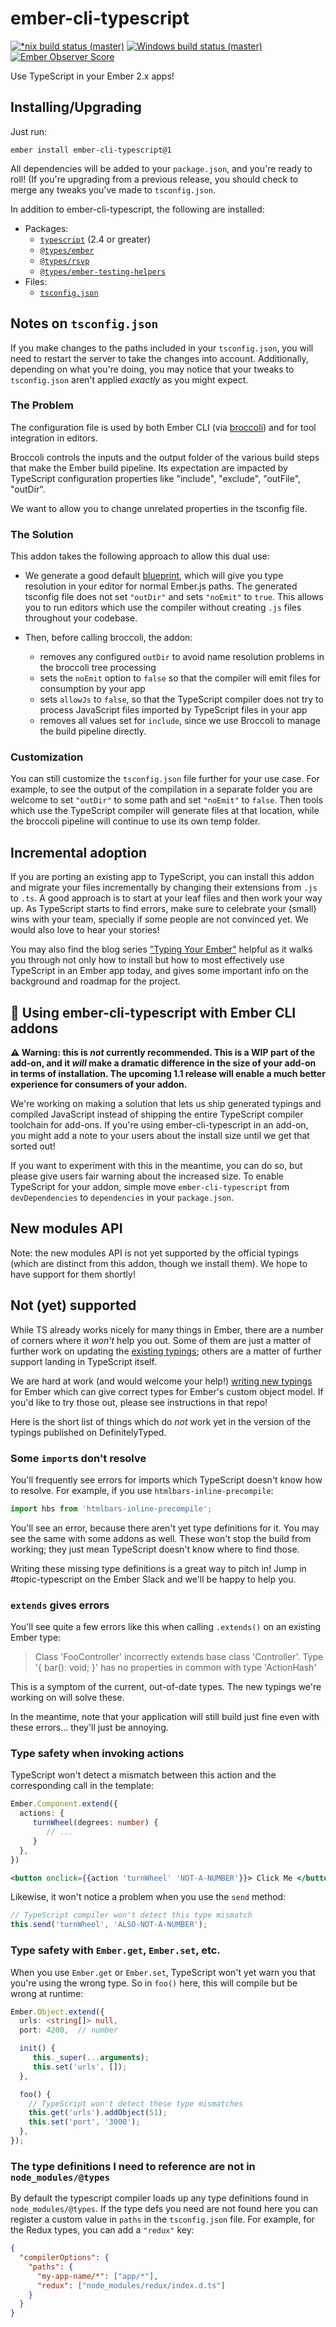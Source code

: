 # ember-cli-typescript

[![*nix build status (master)](https://travis-ci.org/typed-ember/ember-cli-typescript.svg?branch=master)](https://travis-ci.org/typed-ember/ember-cli-typescript) [![Windows build status (master)](https://ci.appveyor.com/api/projects/status/i94uv7jgmrg022ho/branch/master?svg=true)](https://ci.appveyor.com/project/chriskrycho/ember-cli-typescript/branch/master)
 [![Ember Observer Score](https://emberobserver.com/badges/ember-cli-typescript.svg)](https://emberobserver.com/addons/ember-cli-typescript)

Use TypeScript in your Ember 2.x apps!


## Installing/Upgrading

Just run:

```
ember install ember-cli-typescript@1
```

All dependencies will be added to your `package.json`, and you're ready to roll! (If you're upgrading from a previous release, you should check to merge any tweaks you've made to `tsconfig.json`.

In addition to ember-cli-typescript, the following are installed:

- Packages:
    + [`typescript`](https://github.com/Microsoft/TypeScript) (2.4 or greater)
    + [`@types/ember`](https://www.npmjs.com/package/@types/ember)
    + [`@types/rsvp`](https://www.npmjs.com/package/@types/rsvp)
    + [`@types/ember-testing-helpers`](https://www.npmjs.com/package/@types/ember-testing-helpers)
- Files:
    + [`tsconfig.json`](https://www.typescriptlang.org/docs/handbook/tsconfig-json.html)

## Notes on `tsconfig.json`

If you make changes to the paths included in your `tsconfig.json`, you will need
to restart the server to take the changes into account. Additionally, depending
on what you're doing, you may notice that your tweaks to `tsconfig.json` aren't
applied *exactly* as you might expect.

### The Problem

The configuration file is used by both Ember CLI (via [broccoli]) and for tool
integration in editors.

[broccoli]: http://broccolijs.com/

Broccoli controls the inputs and the output folder of the various build steps
that make the Ember build pipeline. Its expectation are impacted by TypeScript
configuration properties like "include", "exclude", "outFile", "outDir".

We want to allow you to change unrelated properties in the tsconfig file.

### The Solution

This addon takes the following approach to allow this dual use:

- We generate a good default [blueprint], which will give you type resolution in
  your editor for normal Ember.js paths. The generated tsconfig file does not
  set `"outDir"` and sets `"noEmit"` to `true`. This allows you to run editors
  which use the compiler without creating `.js` files throughout your codebase.

- Then, before calling broccoli, the addon:
    + removes any configured `outDir` to avoid name resolution problems in the
      broccoli tree processing
    + sets the `noEmit` option to `false` so that the compiler will emit files
      for consumption by your app
    + sets `allowJs` to `false`, so that the TypeScript compiler does not try to
      process JavaScript files imported by TypeScript files in your app
    + removes all values set for `include`, since we use Broccoli to manage the
      build pipeline directly.

[blueprint]: https://github.com/emberwatch/ember-cli-typescript/blob/master/blueprints/ember-cli-typescript/files/tsconfig.json

### Customization

You can still customize the `tsconfig.json` file further for your use case. For
example, to see the output of the compilation in a separate folder you are
welcome to set `"outDir"` to some path and set `"noEmit"` to `false`. Then tools
which use the TypeScript compiler will generate files at that location, while
the broccoli pipeline will continue to use its own temp folder.

## Incremental adoption

If you are porting an existing app to TypeScript, you can install this addon and
migrate your files incrementally by changing their extensions from `.js` to
`.ts`.  A good approach is to start at your leaf files and then work your way
up. As TypeScript starts to find errors, make sure to celebrate your (small)
wins with your team, specially if some people are not convinced yet. We would
also love to hear your stories!

You may also find the blog series ["Typing Your Ember"][typing-your-ember]
helpful as it walks you through not only how to install but how to most
effectively use TypeScript in an Ember app today, and gives some important info
on the background and roadmap for the project.

[typing-your-ember]: http://www.chriskrycho.com/typing-your-ember.html

## :construction: Using ember-cli-typescript with Ember CLI addons

**:warning: Warning: this is *not* currently recommended. This is a WIP part of the
add-on, and it *will* make a dramatic difference in the size of your add-on in
terms of installation. The upcoming 1.1 release will enable a much better
experience for consumers of your addon.**

We're working on making a solution that lets us ship generated typings and
compiled JavaScript instead of shipping the entire TypeScript compiler toolchain
for add-ons. If you're using ember-cli-typescript in an add-on, you might add a
note to your users about the install size until we get that sorted out!

If you want to experiment with this in the meantime, you can do so, but please
give users fair warning about the increased size. To enable TypeScript for your
addon, simple move `ember-cli-typescript` from `devDependencies` to
`dependencies` in your `package.json`.

## New modules API

Note: the new modules API is not yet supported by the official typings (which
are distinct from this addon, though we install them). We hope to have support
for them shortly!

## Not (yet) supported

While TS already works nicely for many things in Ember, there are a number of
corners where it *won't* help you out. Some of them are just a matter of further
work on updating the [existing typings]; others are a matter of further support
landing in TypeScript itself.

[existing typings]: https://github.com/DefinitelyTyped/DefinitelyTyped/tree/master/types/ember

We are hard at work (and would welcome your help!) [writing new typings] for
Ember which can give correct types for Ember's custom object model. If you'd
like to try those out, please see instructions in that repo!

[writing new typings]: https://github.com/typed-ember/ember-typings

Here is the short list of things which do *not* work yet in the version of the
typings published on DefinitelyTyped.

### Some `import`s don't resolve

You'll frequently see errors for imports which TypeScript doesn't know how to
resolve. For example, if you use `htmlbars-inline-precompile`:

```typescript
import hbs from 'htmlbars-inline-precompile';
```

You'll see an error, because there aren't yet type definitions for it. You may
see the same with some addons as well. These won't stop the build from working;
they just mean TypeScript doesn't know where to find those.

Writing these missing type definitions is a great way to pitch in! Jump in
\#topic-typescript on the Ember Slack and we'll be happy to help you.

### `extends` gives errors

You'll see quite a few errors like this when calling `.extends()` on an existing
Ember type:

> Class 'FooController' incorrectly extends base class 'Controller'.
> Type '{ bar(): void; }' has no properties in common with type 'ActionHash'

This is a symptom of the current, out-of-date types. The new typings we're
working on will solve these.

In the meantime, note that your application will still build just fine even with
these errors... they'll just be annoying.

### Type safety when invoking actions

TypeScript won't detect a mismatch between this action and the corresponding
call in the template:

```typescript
Ember.Component.extend({
  actions: {
     turnWheel(degrees: number) {
        // ...
     }
  },
})
```

```hbs
<button onclick={{action 'turnWheel' 'NOT-A-NUMBER'}}> Click Me </button>
```

Likewise, it won't notice a problem when you use the `send` method:

```typescript
// TypeScript compiler won't detect this type mismatch
this.send('turnWheel', 'ALSO-NOT-A-NUMBER');
```

### Type safety with `Ember.get`, `Ember.set`, etc.

When you use `Ember.get` or `Ember.set`, TypeScript won't yet warn you that
you're using the wrong type. So in `foo()` here, this will compile but be
wrong at runtime:

```typescript
Ember.Object.extend({
  urls: <string[]> null,
  port: 4200,  // number

  init() {
     this._super(...arguments);
     this.set('urls', []);
  },

  foo() {
    // TypeScript won't detect these type mismatches
    this.get('urls').addObject(51);
    this.set('port', '3000');
  },
});
```


### The type definitions I need to reference are not in `node_modules/@types`

By default the typescript compiler loads up any type definitions found in
`node_modules/@types`. If the type defs you need are not found here you can
register a custom value in `paths` in the `tsconfig.json` file. For example, for
the Redux types, you can add a `"redux"` key:

```json
{
  "compilerOptions": {
    "paths": {
      "my-app-name/*": ["app/*"],
      "redux": ["node_modules/redux/index.d.ts"]
    }
  }
}
```
